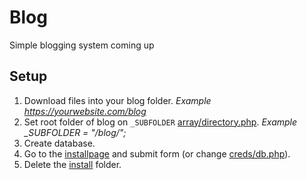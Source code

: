 # Blog
Simple blogging system coming up

## Setup
1. Download files into your blog folder. *Example https://yourwebsite.com/blog*
2. Set root folder of blog on `_SUBFOLDER` [array/directory.php](https://github.com/joepdooper/blog/blob/development/array/directory.php). *Example _SUBFOLDER = "/blog/";*
4. Create database.
5. Go to the [installpage](https://github.com/joepdooper/blog/blob/development/install/) and submit form (or change [creds/db.php](https://github.com/joepdooper/blog/blob/development/creds/db.php)).
6. Delete the [install](https://github.com/joepdooper/blog/blob/development/install/) folder.
